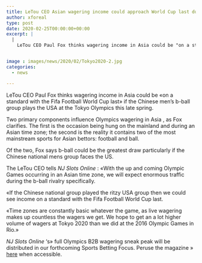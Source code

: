 ```yaml
---
title: LeTou CEO Asian wagering income could approach World Cup last during China-USA b-ball match
author: xforeal 
type: post
date: 2020-02-25T00:00:00+00:00
excerpt: |
  |
    LeTou CEO Paul Fox thinks wagering income in Asia could be "on a standard with the Fifa Football World Cup last" if the Chinese men's b-ball group plays the USA at the Tokyo Olympics this summer


image : images/news/2020/02/Tokyo2020-2.jpg
categories:
  - news

---
```

LeTou CEO Paul Fox thinks wagering income in Asia could be &#171;on a standard with the Fifa Football World Cup last&#187; if the Chinese men&#8217;s b-ball group plays the USA at the Tokyo Olympics this late spring. 

Two primary components influence Olympics wagering in Asia , as Fox clarifies. The first is the occasion being hung on the mainland and during an Asian time zone; the second is the reality it contains two of the most mainstream sports for Asian bettors: football and ball. 

Of the two, Fox says b-ball could be the greatest draw particularly if the Chinese national mens group faces the US. 

The LeTou CEO tells _NJ Slots Online_ : &#171;With the up and coming Olympic Games occurring in an Asian time zone, we will expect enormous traffic during the b-ball rivalry specifically. 

&#171;If the Chinese national group played the ritzy USA group then we could see income on a standard with the Fifa Football World Cup last. 

&#171;Time zones are constantly basic whatever the game, as live wagering makes up countless the wagers we get. We hope to get an a lot higher volume of wagers at Tokyo 2020 than we did at the 2016 Olympic Games in Rio.&#187; 

_NJ Slots Online_ &#8216;s&#187; full Olympics B2B wagering sneak peak will be distributed in our forthcoming Sports Betting Focus. Peruse the magazine &#187; [here][1] when accessible.

 [1]: #